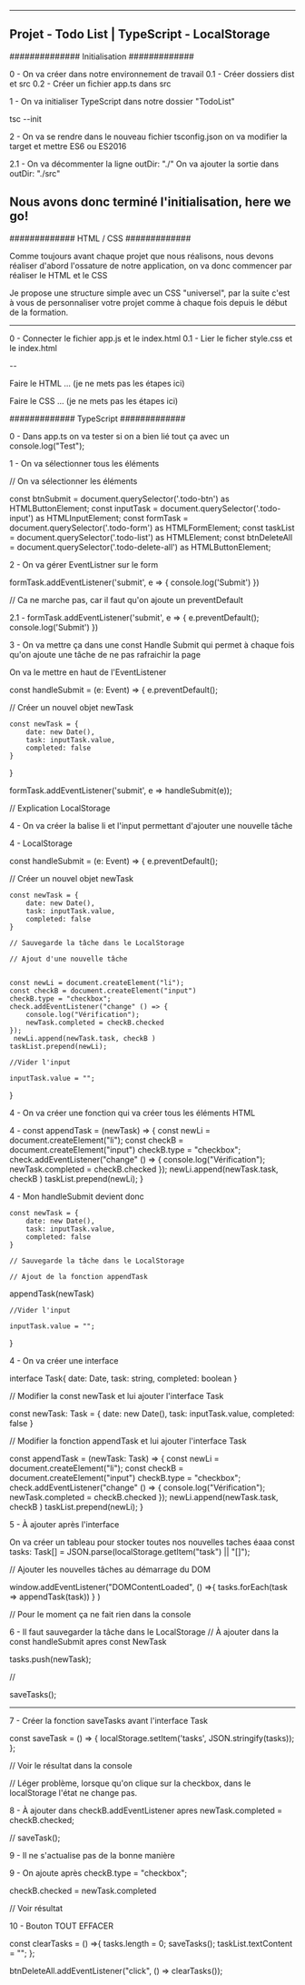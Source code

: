 ---------------------------------------------------------------------
Projet - Todo List  | TypeScript - LocalStorage
---------------------------------------------------------------------

############## Initialisation  #############


0 - On va créer dans notre environnement de travail 
0.1 - Créer dossiers dist et src
0.2 - Créer un fichier app.ts dans src 

1 - On va initialiser TypeScript dans notre dossier "TodoList" 

tsc --init 

2 - On va se rendre dans le nouveau fichier tsconfig.json on va modifier la target et mettre ES6 ou ES2016 

2.1 - On va décommenter la ligne outDir: "./" 
On va ajouter la sortie dans outDir: "./src"

Nous avons donc terminé l'initialisation, here we go! 
---------------------------------------------


############# HTML / CSS  #############

Comme toujours avant chaque projet que nous réalisons, nous devons réaliser d'abord l'ossature de notre application, on va donc commencer par réaliser le HTML et le CSS

Je propose une structure simple avec un CSS "universel", par la suite c'est à vous de personnaliser votre projet comme à chaque fois depuis le début de la formation.

------------------------------------------

0 - Connecter le fichier app.js et le index.html 
0.1 - Lier le ficher style.css et le index.html

--

Faire le HTML ... (je ne mets pas les étapes ici)

Faire le CSS ... (je ne mets pas les étapes ici)



############# TypeScript  #############

0 - Dans app.ts on va tester si on a bien lié tout ça avec un console.log("Test");

1 - On va sélectionner tous les éléments 

// On va sélectionner les éléments

const btnSubmit = document.querySelector('.todo-btn') as HTMLButtonElement;
const inputTask = document.querySelector('.todo-input') as HTMLInputElement;
const formTask = document.querySelector('.todo-form') as HTMLFormElement;
const taskList = document.querySelector('.todo-list') as HTMLElement;
const btnDeleteAll = document.querySelector('.todo-delete-all') as HTMLButtonElement;

2 - On va gérer EventListner sur le form

formTask.addEventListener('submit', e => {
    console.log('Submit')
})

// Ca ne marche pas,  car il faut qu'on ajoute un preventDefault

2.1 - formTask.addEventListener('submit', e => {
    e.preventDefault();
    console.log('Submit')
})

3 - On va mettre ça dans une const Handle Submit qui permet à chaque fois qu'on ajoute une tâche de ne pas rafraichir la page

On va le mettre en haut de l'EventListener

const handleSubmit = (e: Event) => {
    e.preventDefault();

 // Créer un nouvel objet newTask

    const newTask = {
        date: new Date(),
        task: inputTask.value,
        completed: false
    }

   

}

formTask.addEventListener('submit', e => handleSubmit(e));

// Explication LocalStorage

4 - On va créer la balise li et l'input permettant d'ajouter une nouvelle tâche 

4 - LocalStorage

const handleSubmit = (e: Event) => {
    e.preventDefault();

 // Créer un nouvel objet newTask

    const newTask = {
        date: new Date(),
        task: inputTask.value,
        completed: false
    }

    // Sauvegarde la tâche dans le LocalStorage
    
    // Ajout d'une nouvelle tâche


    const newLi = document.createElement("li");
    const checkB = document.createElement("input")
    checkB.type = "checkbox";
    check.addEventListener("change" () => {
        console.log("Vérification");
        newTask.completed = checkB.checked
    });
     newLi.append(newTask.task, checkB )
    taskList.prepend(newLi);

    //Vider l'input

    inputTask.value = "";
}

4 - On va créer une fonction qui va créer tous les éléments HTML

4 - const appendTask = (newTask) => {
    const newLi = document.createElement("li");
    const checkB = document.createElement("input")
    checkB.type = "checkbox";
    check.addEventListener("change" () => {
        console.log("Vérification");
        newTask.completed = checkB.checked
    });
     newLi.append(newTask.task, checkB )
    taskList.prepend(newLi);
}


4 - Mon handleSubmit devient donc 

    const newTask = {
        date: new Date(),
        task: inputTask.value,
        completed: false
    }

    // Sauvegarde la tâche dans le LocalStorage
    
    // Ajout de la fonction appendTask


appendTask(newTask)

    //Vider l'input

    inputTask.value = "";
}

4 - On va créer une interface 

interface Task{
    date: Date,
    task: string,
    completed: boolean
}

// Modifier la const newTask et lui ajouter l'interface Task


 const newTask: Task = {
        date: new Date(),
        task: inputTask.value,
        completed: false
    }

// Modifier la fonction appendTask et lui ajouter l'interface Task

const appendTask = (newTask: Task) => {
    const newLi = document.createElement("li");
    const checkB = document.createElement("input")
    checkB.type = "checkbox";
    check.addEventListener("change" () => {
        console.log("Vérification");
        newTask.completed = checkB.checked
    });
     newLi.append(newTask.task, checkB )
    taskList.prepend(newLi);
}

5 - À ajouter après l'interface

On va créer un tableau pour stocker toutes nos nouvelles taches
éaaa
const tasks: Task[] = JSON.parse(localStorage.getItem("task") ||  "[]");

// Ajouter les nouvelles tâches au démarrage du DOM

window.addEventListener("DOMContentLoaded", () =>{
    tasks.forEach(task => appendTask(task))
} )

// Pour le moment ça ne fait rien dans la console

6 - Il faut sauvegarder la tâche dans le LocalStorage
// À ajouter dans la const handleSubmit apres const NewTask

tasks.push(newTask);

// 

saveTasks();

------------

7 - Créer la fonction saveTasks avant l'interface Task

const saveTask = () => {
    localStorage.setItem('tasks', JSON.stringify(tasks));
};

// Voir le résultat dans la console

// Léger problème, lorsque qu'on clique sur la checkbox, dans le localStorage l'état ne change pas.

8 - À ajouter dans checkB.addEventListener apres newTask.completed = checkB.checked; 

// saveTask();

9 - Il ne s'actualise pas de la bonne manière

9 - On ajoute après checkB.type = "checkbox";

checkB.checked = newTask.completed

// Voir résultat 

10 - Bouton TOUT EFFACER

const clearTasks = () =>{
    tasks.length = 0; 
    saveTasks();
    taskList.textContent = "";
}; 

btnDeleteAll.addEventListener("click", () => clearTasks());
